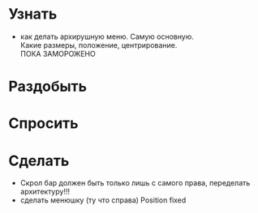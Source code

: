 # Узнать
- как делать архирушную меню. Самую основную. \
Какие размеры, положение, центрирование.\
ПОКА ЗАМОРОЖЕНО


# Раздобыть

# Спросить

# Сделать
- Скрол бар должен быть только лишь с самого права, переделать архитектуру!!!
- сделать менюшку (ту что справа) Position fixed